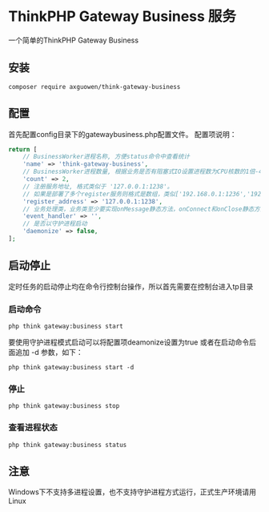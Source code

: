 # ThinkPHP Gateway Business 服务

一个简单的ThinkPHP Gateway Business


## 安装

~~~
composer require axguowen/think-gateway-business
~~~

## 配置

首先配置config目录下的gatewaybusiness.php配置文件。
配置项说明：

~~~php
return [
    // BusinessWorker进程名称, 方便status命令中查看统计
    'name' => 'think-gateway-business',
    // BusinessWorker进程数量, 根据业务是否有阻塞式IO设置进程数为CPU核数的1倍-4倍即可。
    'count' => 2,
    // 注册服务地址, 格式类似于 '127.0.0.1:1238'。
    // 如果是部署了多个register服务则格式是数组，类似['192.168.0.1:1236','192.168.0.2:1236']
    'register_address' => '127.0.0.1:1238',
    // 业务处理类，业务类至少要实现onMessage静态方法，onConnect和onClose静态方法可以不用实现。
    'event_handler' => '',
    // 是否以守护进程启动
    'daemonize' => false,
];
~~~

## 启动停止

定时任务的启动停止均在命令行控制台操作，所以首先需要在控制台进入tp目录

### 启动命令

~~~
php think gateway:business start
~~~

要使用守护进程模式启动可以将配置项deamonize设置为true
或者在启动命令后面追加 -d 参数，如下：
~~~
php think gateway:business start -d
~~~

### 停止
~~~
php think gateway:business stop
~~~

### 查看进程状态
~~~
php think gateway:business status
~~~

## 注意
Windows下不支持多进程设置，也不支持守护进程方式运行，正式生产环境请用Linux